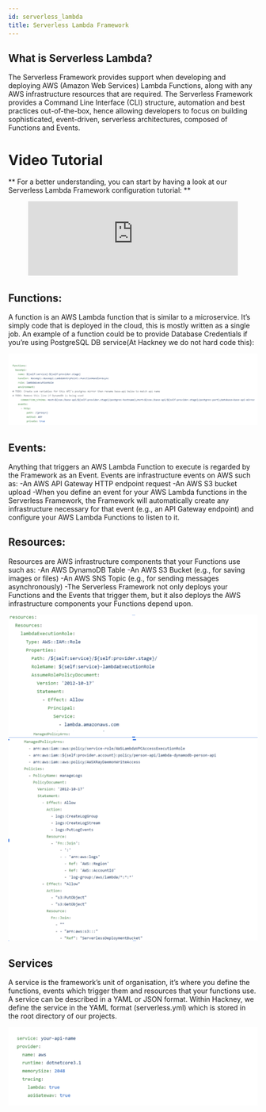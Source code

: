 ```yaml
---
id: serverless_lambda
title: Serverless Lambda Framework
---
```

## What is Serverless Lambda?

The Serverless Framework provides support when developing and deploying AWS (Amazon Web Services) Lambda Functions, along with any AWS infrastructure resources that are required. The Serverless Framework provides a Command Line Interface (CLI) structure, automation and best practices out-of-the-box, hence allowing developers to focus on building sophisticated, event-driven, serverless architectures, composed of Functions and Events.

# Video Tutorial

** For a better understanding, you can start by having a look at our  Serverless Lambda Framework configuration tutorial: **

<figure class="video-container">
  <iframe width="100%" src="https://www.youtube.com/embed/EnID_C4yB_Y" title="YouTube video player" frameborder="0" allow="accelerometer; autoplay; clipboard-write; encrypted-media; gyroscope; picture-in-picture" allowfullscreen></iframe>
</figure>


## Functions:

A function is an AWS Lambda function that is similar to a microservice. It’s simply code that is deployed in the cloud, this is mostly written as a single job. An example of a function could be to provide Database Credentials if you’re using PostgreSQL DB service(At Hackney we do not hard code this):

![alt text](./doc-images/functions.png)

## Events:

Anything that triggers an AWS Lambda Function to execute is regarded by the Framework as an Event. Events are infrastructure events on AWS such as:
-An AWS API Gateway HTTP endpoint request
-An AWS S3 bucket upload
-When you define an event for your AWS Lambda functions in the Serverless Framework, the Framework will automatically create any infrastructure necessary for that event (e.g., an API Gateway endpoint) and configure your AWS Lambda Functions to listen to it.

## Resources:

Resources are AWS infrastructure components that your Functions use such as:
-An AWS DynamoDB Table
-An AWS S3 Bucket (e.g., for saving images or files)
-An AWS SNS Topic (e.g., for sending messages asynchronously)
-The Serverless Framework not only deploys your Functions and the Events that trigger them, but it also deploys the AWS infrastructure components your Functions depend upon.

![alt text](./doc-images/resources1.png)
![alt text](./doc-images/resources2.png)

## Services

A service is the framework’s unit of organisation, it’s where you define the functions, events which trigger them and resources that your functions use. A service can be described in a YAML or JSON format. Within Hackney, we define the service in the YAML format (serverless.yml) which is stored in the root directory of our projects.

![alt text](./doc-images/services.png)


#
